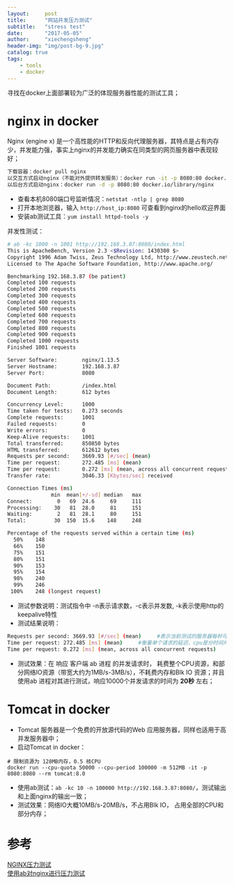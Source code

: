 ```yaml
---
layout:     post
title:      "网站并发压力测试"
subtitle:   "stress test"
date:       "2017-05-05"
author:     "xiechengsheng"
header-img: "img/post-bg-9.jpg"
catalog: true
tags:
    - tools
    - docker
---
```


寻找在docker上面部署较为广泛的体现服务器性能的测试工具；

# nginx in docker
Nginx (engine x) 是一个高性能的HTTP和反向代理服务器，其特点是占有内存少，并发能力强，事实上nginx的并发能力确实在同类型的网页服务器中表现较好；
```sh
下载容器：docker pull nginx
以交互方式启动nginx（不能对外提供转发服务）：docker run -it -p 8080:80 docker.io/library/nginx /bin/bash
以后台方式启动nginx：docker run -d -p 8080:80 docker.io/library/nginx
```

- 查看本机8080端口号监听情况：`netstat -ntlp | grep 8080`
- 打开本地浏览器，输入 `http://host_ip:8080` 可查看到nginx的hello欢迎界面
- 安装ab测试工具：`yum install httpd-tools -y`

并发性测试：
```sh
# ab -kc 1000 -n 1001 http://192.168.3.87:8080/index.html
This is ApacheBench, Version 2.3 <$Revision: 1430300 $>
Copyright 1996 Adam Twiss, Zeus Technology Ltd, http://www.zeustech.net/
Licensed to The Apache Software Foundation, http://www.apache.org/

Benchmarking 192.168.3.87 (be patient)
Completed 100 requests
Completed 200 requests
Completed 300 requests
Completed 400 requests
Completed 500 requests
Completed 600 requests
Completed 700 requests
Completed 800 requests
Completed 900 requests
Completed 1000 requests
Finished 1001 requests

Server Software:        nginx/1.13.5
Server Hostname:        192.168.3.87
Server Port:            8080

Document Path:          /index.html
Document Length:        612 bytes

Concurrency Level:      1000
Time taken for tests:   0.273 seconds
Complete requests:      1001
Failed requests:        0
Write errors:           0
Keep-Alive requests:    1001
Total transferred:      850850 bytes
HTML transferred:       612612 bytes
Requests per second:    3669.93 [#/sec] (mean)
Time per request:       272.485 [ms] (mean)
Time per request:       0.272 [ms] (mean, across all concurrent requests)
Transfer rate:          3046.33 [Kbytes/sec] received

Connection Times (ms)
              min  mean[+/-sd] median   max
Connect:        0   69  24.6     69     111
Processing:    30   81  28.0     81     151
Waiting:        2   81  28.1     80     151
Total:         30  150  15.6    148     248

Percentage of the requests served within a certain time (ms)
  50%    148
  66%    150
  75%    151
  80%    151
  90%    153
  95%    154
  98%    240
  99%    246
 100%    248 (longest request)
```
- 测试参数说明：测试指令中 -n表示请求数，-c表示并发数, -k表示使用http的keepalive特性
- 测试结果说明：
```sh
Requests per second: 3669.93 [#/sec] (mean)     #表示当前测试的服务器每秒可以处理3669.93个静态html的请求事务，后面的mean表示平均。这个数值表示当前机器的整体性能，值越大越好。
Time per request: 272.485 [ms] (mean)     #衡量单个请求的延迟，cpu是分时间片轮流执行请求的，多并发的情况下，一个并发上的请求时需要等待这么长时间才能得到下一个时间片。计算方法Time per request: 0.272 [ms] (mean, across all concurrent requests)*并发数，通俗点说就是当以-c 10的并发下完成-n 1000个请求的同时，额外加入一个请求，完成这个请求平均需要的时间。
Time per request: 0.272 [ms] (mean, across all concurrent requests)     #衡量性能的标准，它反映了完成一个请求需要的平均时间,在当前的并发情况下，增加一个请求需要的时间。计算方法Time taken for tests: 0.273 seconds/Complete requests: 1000，通俗点说就是当以-c 10的并发下完成-n 1001个请求时，比完成-n1000个请求多花的时间。
```

- 测试效果：在 响应 客户端 ab 进程 的并发请求时， 耗费整个CPU资源，和部分网络IO资源（带宽大约为1MB/s-3MB/s），不耗费内存和Blk IO 资源；并且使用ab 进程对其进行测试，响应10000个并发请求的时间为 **20秒** 左右；

# Tomcat in docker
- Tomcat 服务器是一个免费的开放源代码的Web 应用服务器，同样也适用于高并发服务器中； 
- 启动Tomcat in docker：
```
# 限制资源为 128MB内存，0.5 核CPU
docker run --cpu-quota 50000 --cpu-period 100000 -m 512MB -it -p 8080:8080 --rm tomcat:8.0
```
- 使用ab测试：`ab -kc 10 -n 100000 http://192.168.3.87:8080/`，测试输出和上面nginx的输出一致；
- 测试效果：网络IO大概10MB/s-20MB/s，不占用Blk IO， 占用全部的CPU和部分内存；


# 参考
[NGINX压力测试](https://github.com/bingbo/blog/wiki/NGINX%E5%8E%8B%E5%8A%9B%E6%B5%8B%E8%AF%95)      
[使用ab对nginx进行压力测试](http://www.nginx.cn/110.html)
